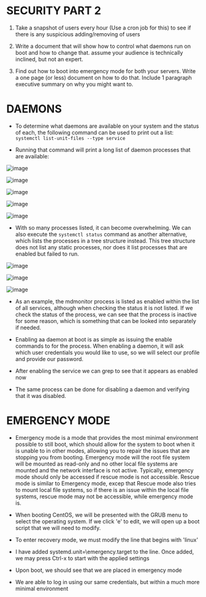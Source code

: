 # SECURITY PART 2

1. Take a snapshot of users every hour (Use a cron job for this) to see if there is any suspicious adding/removing of users 

2. Write a document that will show how to control what daemons run on boot and how to change that.  assume your audience is technically inclined, but not an expert. 

3. Find out how to boot into emergency mode for both your servers.  Write a one page (or less) document on how to do that. Include 1 paragraph executive summary on why you might want to. 

# DAEMONS
 
- To determine what daemons are available on your system and the status of each, the following command can be used to print out a list: `systemctl list-unit-files --type service`

- Running that command will print a long list of daemon processes that are available:

![image](https://user-images.githubusercontent.com/64757540/102260337-4ff43b80-3ede-11eb-8d4c-89515549a3f5.png)

![image](https://user-images.githubusercontent.com/64757540/102260445-71edbe00-3ede-11eb-82e2-e829b089f373.png)

![image](https://user-images.githubusercontent.com/64757540/102260487-82059d80-3ede-11eb-87ac-1a8247f0c4a3.png)

![image](https://user-images.githubusercontent.com/64757540/102260531-947fd700-3ede-11eb-8995-b508c1b9f9c4.png)

![image](https://user-images.githubusercontent.com/64757540/102260755-d872dc00-3ede-11eb-8592-16f0f68287a6.png)

- With so many processes listed, it can become overwhelming. We can also execute the `systemctl status` command as another alternative, which lists the processes in a tree structure instead. This tree structure does not list any static processes, nor does it list processes that are enabled but failed to run.

![image](https://user-images.githubusercontent.com/64757540/102260885-eaed1580-3ede-11eb-8adc-60e5f9a492b7.png)

![image](https://user-images.githubusercontent.com/64757540/102260919-f9d3c800-3ede-11eb-988c-24b18626fbe6.png)

![image](https://user-images.githubusercontent.com/64757540/102260987-0e17c500-3edf-11eb-8653-75fdf3cfd351.png)

- As an example, the mdmonitor process is listed as enabled within the list of all services, although when checking the status it is not listed. If we check the status of the process, we can see that the process is inactive for some reason, which is something that can be looked into separately if needed.

- Enabling aa daemon at boot is as simple as issuing the enable commands to for the process. When enabling a daemon, it will ask which user credentials you would like to use, so we will select our profile and provide our password.


- After enabling the service we can grep to see that it appears as enabled now


- The same process can be done for disabling a daemon and verifying that it was disabled.

# EMERGENCY MODE

- Emergency mode is a mode that provides the most minimal environment possible to still boot, which should allow for the system to boot when it is unable to in other modes, allowing you to repair the issues that are stopping you from booting. Emergency mode will the root file system will be mounted as read-only and no other local file systems are mounted and the network interface is not active. Typically, emergency mode should only be accessed if rescue mode is not accessible. Rescue mode is similar to Emergency mode, excep that Rescue mode also tries to mount local file systems, so if there is an issue within the local file systems, rescue mode may not be accessible, while emergency mode is.

- When booting CentOS, we will be presented with the GRUB menu to select the operating system. If we click 'e' to edit, we will open up a boot script that we will need to modify.

- To enter recovery mode, we must modify the line that begins with 'linux'

- I have added systemd.unit=\emergency.target to the line. Once added, we may press Ctrl-x to start with the applied settings

- Upon boot, we should see that we are placed in emergency mode

- We are able to log in using our same credentials, but within a much more minimal environment

